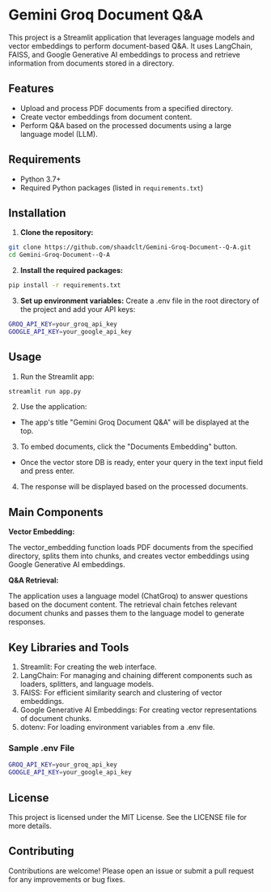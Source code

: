 # Gemini Groq Document Q&A

This project is a Streamlit application that leverages language models and vector embeddings to perform document-based Q&A. It uses LangChain, FAISS, and Google Generative AI embeddings to process and retrieve information from documents stored in a directory.

## Features
- Upload and process PDF documents from a specified directory.
- Create vector embeddings from document content.
- Perform Q&A based on the processed documents using a large language model (LLM).

## Requirements
- Python 3.7+
- Required Python packages (listed in `requirements.txt`)

## Installation

1. **Clone the repository:**

```bash
git clone https://github.com/shaadclt/Gemini-Groq-Document--Q-A.git
cd Gemini-Groq-Document--Q-A
```

2. **Install the required packages:**
```bash
pip install -r requirements.txt
```

3. **Set up environment variables:**
Create a .env file in the root directory of the project and add your API keys:
```bash
GROQ_API_KEY=your_groq_api_key
GOOGLE_API_KEY=your_google_api_key
```

## Usage
1. Run the Streamlit app:
```bash
streamlit run app.py
```
2. Use the application:
- The app's title "Gemini Groq Document Q&A" will be displayed at the top.
3. To embed documents, click the "Documents Embedding" button.
- Once the vector store DB is ready, enter your query in the text input field and press enter.
4. The response will be displayed based on the processed documents.

## Main Components
**Vector Embedding:**

The vector_embedding function loads PDF documents from the specified directory, splits them into chunks, and creates vector embeddings using Google Generative AI embeddings.

**Q&A Retrieval:**

The application uses a language model (ChatGroq) to answer questions based on the document content. The retrieval chain fetches relevant document chunks and passes them to the language model to generate responses.

## Key Libraries and Tools
1. Streamlit: For creating the web interface.
2. LangChain: For managing and chaining different components such as loaders, splitters, and language models.
3. FAISS: For efficient similarity search and clustering of vector embeddings.
4. Google Generative AI Embeddings: For creating vector representations of document chunks.
5. dotenv: For loading environment variables from a .env file.

### Sample .env File
```bash
GROQ_API_KEY=your_groq_api_key
GOOGLE_API_KEY=your_google_api_key
```

## License
This project is licensed under the MIT License. See the LICENSE file for more details.

## Contributing
Contributions are welcome! Please open an issue or submit a pull request for any improvements or bug fixes.
